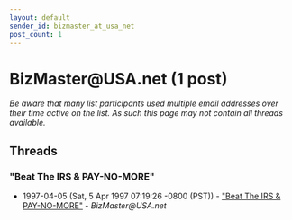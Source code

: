 ```yaml
---
layout: default
sender_id: bizmaster_at_usa_net
post_count: 1
---
```


# BizMaster<span>@</span>USA.net (1 post)

_Be aware that many list participants used multiple email addresses over their time active on the list. As such this page may not contain all threads available._

## Threads

### "Beat The IRS & PAY-NO-MORE"
+ 1997-04-05 (Sat, 5 Apr 1997 07:19:26 -0800 (PST)) - ["Beat The IRS & PAY-NO-MORE"](/archive/1997/04/5ab6f4e1c7e9209dee8216a384b992cf416f8b1cf8d377afa11d4268edd045d0) - _BizMaster@USA.net_

